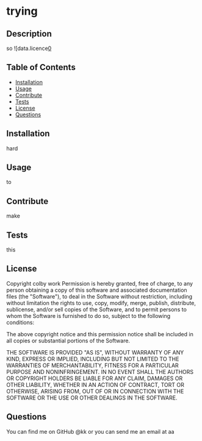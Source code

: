 # trying
## Description
so
![data.licence[0](data.url)
## Table of Contents
- [Installation](#installation)
- [Usage](#usage)
- [Contribute](#contribute)
- [Tests](#tests)
- [License](#license)
- [Questions](#questions)
## Installation
hard
## Usage
to
## Contribute
make
## Tests
this
## License
    
Copyright colby work
Permission is hereby granted, free of charge, to any person obtaining a copy of this software and associated documentation files (the "Software"), to deal in the Software without restriction, including without limitation the rights to use, copy, modify, merge, publish, distribute, sublicense, and/or sell copies of the Software, and to permit persons to whom the Software is furnished to do so, subject to the following conditions:

The above copyright notice and this permission notice shall be included in all copies or substantial portions of the Software.

THE SOFTWARE IS PROVIDED "AS IS", WITHOUT WARRANTY OF ANY KIND, EXPRESS OR IMPLIED, INCLUDING BUT NOT LIMITED TO THE WARRANTIES OF MERCHANTABILITY, FITNESS FOR A PARTICULAR PURPOSE AND NONINFRINGEMENT. IN NO EVENT SHALL THE AUTHORS OR COPYRIGHT HOLDERS BE LIABLE FOR ANY CLAIM, DAMAGES OR OTHER LIABILITY, WHETHER IN AN ACTION OF CONTRACT, TORT OR OTHERWISE, ARISING FROM, OUT OF OR IN CONNECTION WITH THE SOFTWARE OR THE USE OR OTHER DEALINGS IN THE SOFTWARE.
    
## Questions
You can find me on GitHub @kk or you can send me an email at aa
  